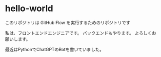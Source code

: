 # hello-world
このリポジトリは GitHub Flow を実行するためのリポジトリです

私は、フロントエンドエンジニアです。
バックエンドもやります。
よろしくお願いします。

最近はPythonでChatGPTのBotを書いていました。
